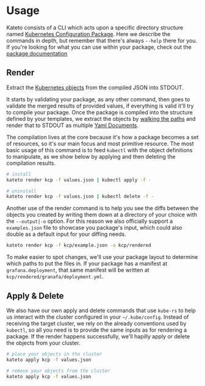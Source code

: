 # Usage

Kateto consists of a CLI which acts upon a specific directory structure named [Kubernetes Configuration Package][kcp]. Here we describe the commands in depth, but remember that there's always `--help` there for you. If you're looking for what you can use within your package, check out the [package documentation][kcp]

<a name="compile"></a>

## Render

Extract the [Kubernetes objects][k8s-objects] from the compiled JSON into STDOUT.

It starts by validating your package, as any other command, then goes to validate the merged results of provided values, if everything is valid it'll try to compile your package. Once the package is compiled into the structure defined by your templates, we extract the objects by [walking the paths][kcp-objects] and render that to STDOUT as multiple [Yaml Documents](https://www.yaml.info/learn/document.html).

The compilation lives at the core because it's how a package becomes a set of resources, so it's our main focus and most primitive resource. The most basic usage of this command is to feed `kubectl` with the object definitions to manipulate, as we show below by applying and then deleting the compilation results.

```bash
# install
kateto render kcp -f values.json | kubectl apply -f -

# uninstall
kateto render kcp -f values.json | kubectl delete -f -
```

Another use of the render command is to help you see the diffs between the objects you created by writing them down at a directory of your choice with the `--output|-o` option. For this reason we also officially support a `examples.json` file to showcase you package's input, which could also double as a default input for your diffing needs.

```bash
kateto render kcp -f kcp/example.json -o kcp/rendered
```

To make easier to spot changes, we'll use your package layout to determine which paths to put the files in. If your package has a manifest at `grafana.deployment`, that same manifest will be written at `kcp/rendered/granafa/deployment.yml`.

## Apply & Delete

We also have our own apply and delete commands that use `kube-rs` to help us interact with the cluster configured in your `~/.kube/config`. Instead of receiving the target cluster, we rely on the already conventions used by `kubectl`, so all you need is to provide the same inputs as for rendering a package. If the render happens successfully, we'll hapilly apply or delete the objects from your cluster.

```bash
# place your objects in the cluster
kateto apply kcp -f values.json

# remove your objects from the cluster
kateto apply kcp -f values.json
```

[k8s-objects]: https://kubernetes.io/docs/concepts/overview/working-with-objects/kubernetes-objects/
[kcp-objects]: ./kcp.md#objects
[kcp]: ./kcp.md
